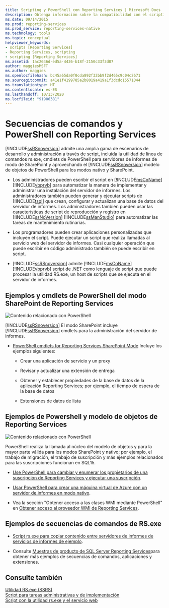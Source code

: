 ```yaml
---
title: Scripting y PowerShell con Reporting Services | Microsoft Docs
description: Obtenga información sobre la compatibilidad con el scripting y el uso de cmdlets de PowerShell para servidores de informes en modo de SharePoint en Reporting Services.
ms.date: 09/14/2015
ms.prod: reporting-services
ms.prod_service: reporting-services-native
ms.technology: tools
ms.topic: conceptual
helpviewer_keywords:
- scripts [Reporting Services]
- Reporting Services, scripting
- scripting [Reporting Services]
ms.assetid: 1ac2646d-ed5a-4436-b18f-2150c33f3d87
author: maggiesMSFT
ms.author: maggies
ms.openlocfilehash: bc45a65da0f0cda892f32bb9f2d465c9c04c2671
ms.sourcegitcommit: a41e1f4199785a2b8019a419a1f3dcdc15571044
ms.translationtype: HT
ms.contentlocale: es-ES
ms.lasthandoff: 10/13/2020
ms.locfileid: "91986381"
---
```

# <a name="scripting-and-powershell-with-reporting-services"></a>Secuencias de comandos y PowerShell con Reporting Services
  [!INCLUDE[ssRSnoversion](../../includes/ssrsnoversion-md.md)] admite una amplia gama de escenarios de desarrollo y administración a través de script, incluida la utilidad de línea de comandos rs.exe, cmdlets de PowerShell para servidores de informes de modo de SharePoint y aprovechando el [!INCLUDE[ssRSnoversion](../../includes/ssrsnoversion-md.md)] modelo de objetos de PowerShell para los modos nativo y SharePoint.  
  
-   Los administradores pueden escribir el script en [!INCLUDE[msCoName](../../includes/msconame-md.md)] [!INCLUDE[vbprvb](../../includes/vbprvb-md.md)] para automatizar la manera de implementar y administrar una instalación del servidor de informes. Los administradores también pueden generar y ejecutar scripts de [!INCLUDE[tsql](../../includes/tsql-md.md)] que crean, configurar y actualizan una base de datos del servidor de informes. Los administradores también pueden usar las características de script de reproducción y registro en [!INCLUDE[ssNoVersion](../../includes/ssnoversion-md.md)] [!INCLUDE[ssManStudio](../../includes/ssmanstudio-md.md)] para automatizar las tareas de mantenimiento rutinarias.  
  
-   Los programadores pueden crear aplicaciones personalizadas que incluyen el script. Puede ejecutar un script que realiza llamadas al servicio web del servidor de informes. Casi cualquier operación que puede escribir en código administrado también se puede escribir en script.  
  
-   [!INCLUDE[ssRSnoversion](../../includes/ssrsnoversion-md.md)] admite [!INCLUDE[msCoName](../../includes/msconame-md.md)] [!INCLUDE[vbprvb](../../includes/vbprvb-md.md)] script de .NET como lenguaje de script que puede procesar la utilidad RS.exe, un host de scripts que se ejecuta en el servidor de informes.  
  
## <a name="reporting-services-sharepoint-mode-powershell-cmdlets-and-samples"></a>Ejemplos y cmdlets de PowerShell del modo SharePoint de Reporting Services  
 ![Contenido relacionado con PowerShell](/analysis-services/analysis-services/instances/install-windows/media/rs-powershellicon.jpg "Contenido relacionado con PowerShell")  
  
 [!INCLUDE[ssRSnoversion](../../includes/ssrsnoversion-md.md)] El modo SharePoint incluye [!INCLUDE[ssRSnoversion](../../includes/ssrsnoversion-md.md)] cmdlets para la administración del servidor de informes.  
  
-   [PowerShell cmdlets for Reporting Services SharePoint Mode](../../reporting-services/report-server-sharepoint/powershell-cmdlets-for-reporting-services-sharepoint-mode.md) Incluye los ejemplos siguientes:  
  
    -   Crear una aplicación de servicio y un proxy  
  
    -   Revisar y actualizar una extensión de entrega  
  
    -   Obtener y establecer propiedades de la base de datos de la aplicación Reporting Services; por ejemplo, el tiempo de espera de la base de datos  
  
    -   Extensiones de datos de lista  
  
## <a name="reporting-services-object-model-and-powershell-samples"></a>Ejemplos de Powershell y modelo de objetos de Reporting Services  
 ![Contenido relacionado con PowerShell](/analysis-services/analysis-services/instances/install-windows/media/rs-powershellicon.jpg "Contenido relacionado con PowerShell")  
  
 PowerShell realiza la llamada al núcleo del modelo de objetos y para la mayor parte válida para los modos SharePoint y nativo; por ejemplo, el trabajo de migración, el trabajo de suscripción y más ejemplos relacionados para las suscripciones funcionan en SQL15.  
  
-   [Use PowerShell para cambiar y enumerar los propietarios de una suscripción de Reporting Services y ejecutar una suscripción](../../reporting-services/subscriptions/manage-subscription-owners-and-run-subscription-powershell.md).  
  
-   [Usar PowerShell para crear una máquina virtual de Azure con un servidor de informes en modo nativo](/previous-versions/azure/dn449661(v=azure.100)).  
  
-   Vea la sección "Obtener acceso a las clases WMI mediante PowerShell" en [Obtener acceso al proveedor WMI de Reporting Services](../../reporting-services/tools/access-the-reporting-services-wmi-provider.md).  
  

## <a name="rsexe-scripting-samples"></a>Ejemplos de secuencias de comandos de RS.exe  
  
-   [Script rs.exe para copiar contenido entre servidores de informes de servicios de informes de ejemplo](../../reporting-services/tools/sample-reporting-services-rs-exe-script-to-copy-content-between-report-servers.md).  
  
-   Consulte [Muestras de producto de SQL Server Reporting Services](https://go.microsoft.com/fwlink/?LinkId=177889)para obtener más ejemplos de secuencias de comandos, aplicaciones y extensiones.  
  
## <a name="see-also"></a>Consulte también  
 [Utilidad RS.exe &#40;SSRS&#41;](../../reporting-services/tools/rs-exe-utility-ssrs.md)   
 [Script para tareas administrativas y de implementación](../../reporting-services/tools/script-deployment-and-administrative-tasks.md)   
 [Script con la utilidad rs.exe y el servicio web](../../reporting-services/tools/script-with-the-rs-exe-utility-and-the-web-service.md)  
  

